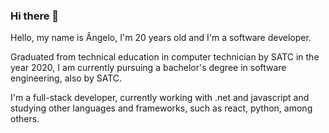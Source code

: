 ### Hi there 👋

Hello, my name is Ângelo, I'm 20 years old and I'm a software developer.

Graduated from technical education in computer technician by SATC in the year 2020, I am currently pursuing a bachelor's degree in software engineering, also by SATC.

I'm a full-stack developer, currently working with .net and javascript and studying other languages and frameworks, such as react, python, among others.

<!--
**angelum23/angelum23** is a ✨ _special_ ✨ repository because its `README.md` (this file) appears on your GitHub profile.
-->
